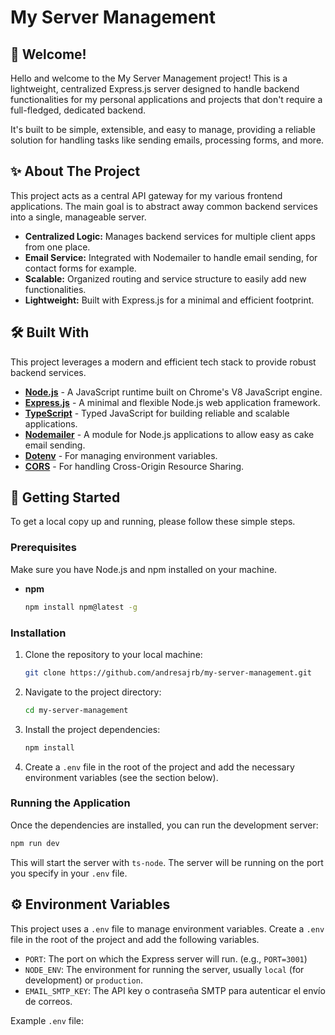 # My Server Management

## 👋 Welcome!

Hello and welcome to the My Server Management project! This is a lightweight, centralized Express.js server designed to handle backend functionalities for my personal applications and projects that don't require a full-fledged, dedicated backend.

It's built to be simple, extensible, and easy to manage, providing a reliable solution for handling tasks like sending emails, processing forms, and more.

## ✨ About The Project

This project acts as a central API gateway for my various frontend applications. The main goal is to abstract away common backend services into a single, manageable server.

*   **Centralized Logic:** Manages backend services for multiple client apps from one place.
*   **Email Service:** Integrated with Nodemailer to handle email sending, for contact forms for example.
*   **Scalable:** Organized routing and service structure to easily add new functionalities.
*   **Lightweight:** Built with Express.js for a minimal and efficient footprint.

## 🛠️ Built With

This project leverages a modern and efficient tech stack to provide robust backend services.

*   [**Node.js**](https://nodejs.org/) - A JavaScript runtime built on Chrome's V8 JavaScript engine.
*   [**Express.js**](https://expressjs.com/) - A minimal and flexible Node.js web application framework.
*   [**TypeScript**](https://www.typescriptlang.org/) - Typed JavaScript for building reliable and scalable applications.
*   [**Nodemailer**](https://nodemailer.com/) - A module for Node.js applications to allow easy as cake email sending.
*   [**Dotenv**](https://github.com/motdotla/dotenv) - For managing environment variables.
*   [**CORS**](https://github.com/expressjs/cors) - For handling Cross-Origin Resource Sharing.

## 🚀 Getting Started

To get a local copy up and running, please follow these simple steps.

### Prerequisites

Make sure you have Node.js and npm installed on your machine.
*   **npm**
    ```sh
    npm install npm@latest -g
    ```

### Installation

1.  Clone the repository to your local machine:
    ```sh
    git clone https://github.com/andresajrb/my-server-management.git
    ```
2.  Navigate to the project directory:
    ```sh
    cd my-server-management
    ```
3.  Install the project dependencies:
    ```sh
    npm install
    ```
4. Create a `.env` file in the root of the project and add the necessary environment variables (see the section below).

### Running the Application

Once the dependencies are installed, you can run the development server:

```bash
npm run dev
```

This will start the server with `ts-node`. The server will be running on the port you specify in your `.env` file.

## ⚙️ Environment Variables

This project uses a `.env` file to manage environment variables. Create a `.env` file in the root of the project and add the following variables.

*   `PORT`: The port on which the Express server will run. (e.g., `PORT=3001`)
*   `NODE_ENV`: The environment for running the server, usually `local` (for development) or `production`.
*   `EMAIL_SMTP_KEY`: The API key o contraseña SMTP para autenticar el envío de correos.

Example `.env` file: